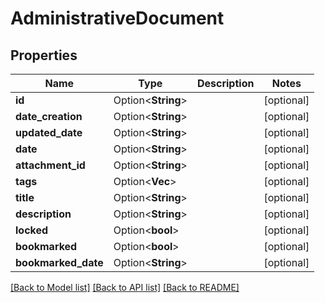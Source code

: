 # AdministrativeDocument

## Properties

Name | Type | Description | Notes
------------ | ------------- | ------------- | -------------
**id** | Option<**String**> |  | [optional]
**date_creation** | Option<**String**> |  | [optional]
**updated_date** | Option<**String**> |  | [optional]
**date** | Option<**String**> |  | [optional]
**attachment_id** | Option<**String**> |  | [optional]
**tags** | Option<**Vec<String>**> |  | [optional]
**title** | Option<**String**> |  | [optional]
**description** | Option<**String**> |  | [optional]
**locked** | Option<**bool**> |  | [optional]
**bookmarked** | Option<**bool**> |  | [optional]
**bookmarked_date** | Option<**String**> |  | [optional]

[[Back to Model list]](../README.md#documentation-for-models) [[Back to API list]](../README.md#documentation-for-api-endpoints) [[Back to README]](../README.md)


